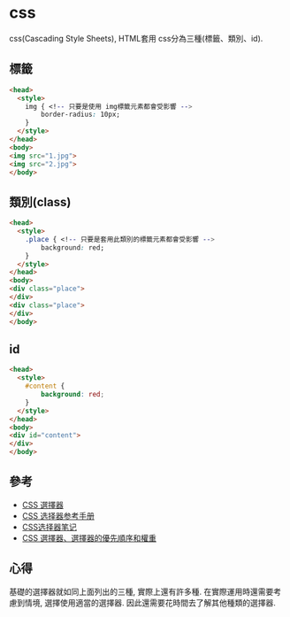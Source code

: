 # css

css(Cascading Style Sheets), HTML套用 css分為三種(標籤、類別、id).

## 標籤
```html
<head>
  <style>
    img { <!-- 只要是使用 img標籤元素都會受影響 -->
        border-radius: 10px;
    }
  </style>
</head>
<body>
<img src="1.jpg">
<img src="2.jpg">
</body>
```
## 類別(class)
```html
<head>
  <style>
    .place { <!-- 只要是套用此類別的標籤元素都會受影響 -->
        background: red;
    }
  </style>
</head>
<body>
<div class="place">
</div>
<div class="place">
</div>
</body>
```

## id
```html
<head>
  <style>
    #content { 
        background: red;
    }
  </style>
</head>
<body>
<div id="content">
</div>
</body>
```

## 參考
- [CSS 選擇器
](https://developer.mozilla.org/zh-TW/docs/Glossary/CSS_Selector)
- [CSS 选择器参考手册](https://www.w3school.com.cn/cssref/css_selectors.asp)
- [CSS选择器笔记](http://www.ruanyifeng.com/blog/2009/03/css_selectors.html)
- [CSS 選擇器、選擇器的優先順序和權重
](https://codertw.com/%E5%89%8D%E7%AB%AF%E9%96%8B%E7%99%BC/179545/)

## 心得
基礎的選擇器就如同上面列出的三種, 實際上還有許多種. 在實際運用時還需要考慮到情境, 選擇使用適當的選擇器. 因此還需要花時間去了解其他種類的選擇器.